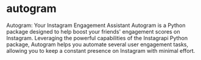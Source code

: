 # autogram
Autogram: Your Instagram Engagement Assistant Autogram is a Python package designed to help boost your friends' engagement scores on Instagram. Leveraging the powerful capabilities of the Instagrapi Python package, Autogram helps you automate several user engagement tasks, allowing you to keep a constant presence on Instagram with minimal effort.
